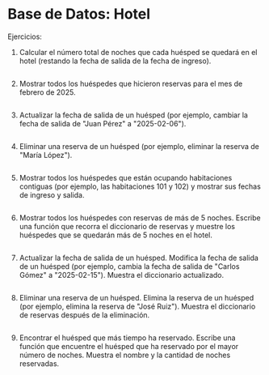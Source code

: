 # Base de Datos: Hotel
Ejercicios:
1. Calcular el número total de noches que cada huésped se quedará en el hotel (restando la fecha de salida de la fecha de ingreso).
``` python

```


2. Mostrar todos los huéspedes que hicieron reservas para el mes de febrero de 2025.
``` python

```


3. Actualizar la fecha de salida de un huésped (por ejemplo, cambiar la fecha de salida de "Juan Pérez" a "2025-02-06").
``` python

```


4. Eliminar una reserva de un huésped (por ejemplo, eliminar la reserva de "María López").
``` python

```


5. Mostrar todos los huéspedes que están ocupando habitaciones contiguas (por ejemplo, las habitaciones 101 y 102) y mostrar sus fechas de ingreso y salida.
``` python

```


6. Mostrar todos los huéspedes con reservas de más de 5 noches.
Escribe una función que recorra el diccionario de reservas y muestre los huéspedes que se quedarán más de 5 noches en el hotel.
``` python

```


7. Actualizar la fecha de salida de un huésped.
Modifica la fecha de salida de un huésped (por ejemplo, cambia la fecha de salida de "Carlos Gómez" a "2025-02-15"). Muestra el diccionario actualizado.
``` python

```


8. Eliminar una reserva de un huésped.
Elimina la reserva de un huésped (por ejemplo, elimina la reserva de "José Ruiz"). Muestra el diccionario de reservas después de la eliminación.
``` python

```


9. Encontrar el huésped que más tiempo ha reservado.
Escribe una función que encuentre el huésped que ha reservado por el mayor número de noches. Muestra el nombre y la cantidad de noches reservadas.
``` python

```

